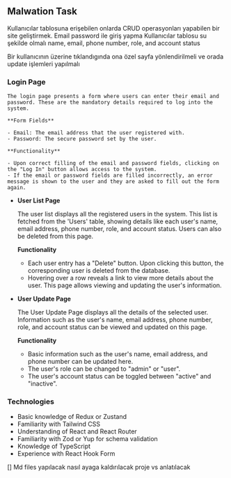 ## Malwation Task

  Kullanıcılar tablosuna erişebilen onlarda CRUD operasyonları yapabilen bir site geliştirmek.
  Email password ile giriş yapma
  Kullanıcılar tablosu su şekilde olmalı
    name, email, phone number, role, and account status

  Bir kullanıcının üzerine tıklandıgında ona özel sayfa yönlendirilmeli ve orada update işlemleri yapılmalı

### Login Page

    The login page presents a form where users can enter their email and password. These are the mandatory details required to log into the system.
    
    **Form Fields**
    
    - Email: The email address that the user registered with.
    - Password: The secure password set by the user.
    
    **Functionality**
    
    - Upon correct filling of the email and password fields, clicking on the "Log In" button allows access to the system.
    - If the email or password fields are filled incorrectly, an error message is shown to the user and they are asked to fill out the form again.  


- **User List Page**
    
    The user list displays all the registered users in the system. This list is fetched from the 'Users' table, showing details like each user's name, email address, phone number, role, and account status. Users can also be deleted from this page.
    
    **Functionality**
    
    - Each user entry has a "Delete" button. Upon clicking this button, the corresponding user is deleted from the database.
    - Hovering over a row reveals a link to view more details about the user. This page allows viewing and updating the user's information.

- **User Update Page**
    
    The User Update Page displays all the details of the selected user. Information such as the user's name, email address, phone number, role, and account status can be viewed and updated on this page.
    
    **Functionality**
    
    - Basic information such as the user's name, email address, and phone number can be updated here.
    - The user's role can be changed to "admin" or "user".
    - The user's account status can be toggled between "active" and "inactive".

### Technologies

- Basic knowledge of Redux or Zustand
- Familiarity with Tailwind CSS
- Understanding of React and React Router
- Familiarity with Zod or Yup for schema validation
- Knowledge of TypeScript
- Experience with React Hook Form   


[] Md files yapılacak nasıl ayaga kaldırılacak proje vs anlatılacak